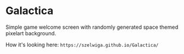 # Galactica
Simple game welcome screen with randomly generated space themed pixelart background.

How it's looking here: `https://szelwiga.github.io/Galactica/`
